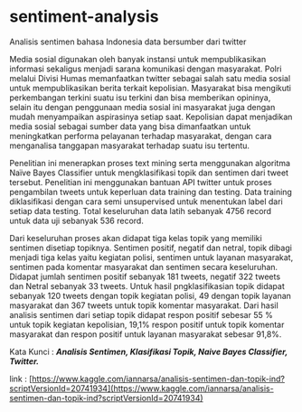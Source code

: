 # sentiment-analysis
Analisis sentimen bahasa Indonesia data bersumber dari twitter

Media sosial digunakan oleh banyak instansi untuk mempublikasikan informasi sekaligus menjadi sarana komunikasi dengan masyarakat. Polri melalui Divisi Humas memanfaatkan twitter sebagai salah satu media sosial untuk mempublikasikan berita terkait kepolisian. Masyarakat bisa mengikuti perkembangan terkini suatu isu terkini dan bisa memberikan opininya, selain itu dengan penggunaan media sosial ini masyarakat juga dengan mudah menyampaikan aspirasinya setiap saat. Kepolisian dapat menjadikan media sosial sebagai sumber data yang bisa dimanfaatkan untuk meningkatkan performa pelayanan terhadap masyarakat, dengan cara menganalisa tanggapan masyarakat terhadap suatu isu tertentu.

Penelitian ini menerapkan proses text mining serta menggunakan algoritma Naïve Bayes Classifier untuk mengklasifikasi topik dan sentimen dari tweet tersebut. Penelitian ini menggunakan bantuan API twitter untuk proses pengambilan tweets untuk keperluan data training dan testing. Data training diklasifikasi dengan cara semi unsupervised untuk menentukan label dari setiap data testing. Total keseluruhan data latih sebanyak 4756 record untuk data uji sebanyak 536 record.

Dari keseluruhan proses akan didapat tiga kelas topik yang memiliki sentimen disetiap topiknya. Sentimen positif, negatif dan netral, topik dibagi menjadi tiga kelas yaitu kegiatan polisi, sentimen untuk layanan masyarakat, sentimen pada komentar masyarakat dan sentimen secara keseluruhan. Didapat jumlah sentimen positif sebanyak 181 tweets, negatif 322 tweets dan Netral sebanyak 33 tweets. Untuk hasil pngklasifikasian topik didapat sebanyak 120 tweets dengan topik kegiatan polisi, 49 dengan topik layanan masyarakat dan 367 tweets untuk topik komentar masyarakat. Dari hasil analisis sentimen dari setiap topik didapat respon positif sebesar 55 % untuk topik kegiatan kepolisian, 19,1% respon positif untuk topik komentar masyarakat dan respon positif untuk layanan masyarakat sebesar 91,8%.

Kata Kunci : ***Analisis Sentimen, Klasifikasi Topik, Naive Bayes Classifier, Twitter.***



link : [https://www.kaggle.com/iannarsa/analisis-sentimen-dan-topik-ind?scriptVersionId=20741934](https://www.kaggle.com/iannarsa/analisis-sentimen-dan-topik-ind?scriptVersionId=20741934)
